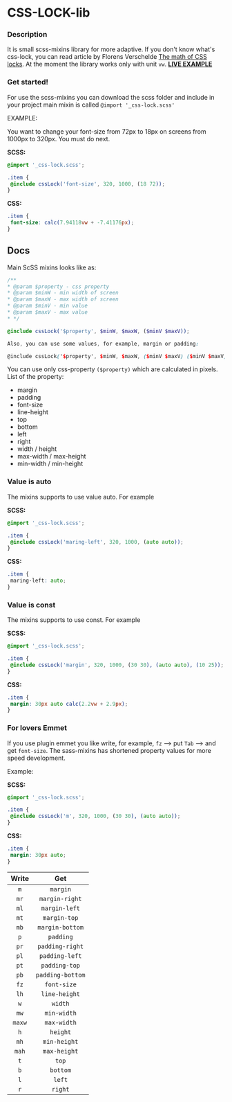# CSS-LOCK-lib

### Description

It is small scss-mixins library for more adaptive. If you don't know what's css-lock, you can read article by Florens Verschelde [The math of CSS locks](https://fvsch.com/code/css-locks/). At the moment the library works only with unit `vw`. [**LIVE EXAMPLE**](https://raydmend.github.io/css-lock/)

### Get started!

For use the scss-mixins you can download the scss folder and include in your project main mixin is called `@import '_css-lock.scss'`

EXAMPLE:

You want to change your font-size from 72px to 18px on screens from 1000px to 320px. You must do next.

**SCSS:**

```scss
@import '_css-lock.scss';

.item {
 @include cssLock('font-size', 320, 1000, (18 72));
}
```
**CSS:**

```css
.item {
 font-size: calc(7.94118vw + -7.41176px);
}
```

## Docs

Main ScSS mixins looks like as:

```scss
/**
* @param $property - css property
* @param $minW - min width of screen
* @param $maxW - max width of screen
* @param $minV - min value
* @param $maxV - max value
* */

@include cssLock('$property', $minW, $maxW, ($minV $maxV));

Also, you can use some values, for example, margin or padding:

@include cssLock('$property', $minW, $maxW, ($minV $maxV) ($minV $maxV) ($minV $maxV) ($minV $maxV));
```
You can use only css-property `($property)` which are calculated in pixels. List of the property:
* margin
* padding
* font-size
* line-height
* top
* bottom
* left
* right
* width / height
* max-width / max-height
* min-width / min-height

### Value is auto

The mixins supports to use value auto. For example

**SCSS:**

```scss
@import '_css-lock.scss';

.item {
 @include cssLock('maring-left', 320, 1000, (auto auto));
}
```
**CSS:**

```css
.item {
 maring-left: auto;
}
```

### Value is const
The mixins supports to use const. For example

**SCSS:**

```scss
@import '_css-lock.scss';

.item {
 @include cssLock('margin', 320, 1000, (30 30), (auto auto), (10 25));
}
```
**CSS:**

```css
.item {
 margin: 30px auto calc(2.2vw + 2.9px);
}
```

### For lovers Emmet

If you use plugin emmet you like write, for example, `fz` --> put `Tab` --> and get `font-size`. The sass-mixins has shortened property values for more speed development.

Example:

**SCSS:**

```scss
@import '_css-lock.scss';

.item {
 @include cssLock('m', 320, 1000, (30 30), (auto auto));
}
```
**CSS:**

```css
.item {
 margin: 30px auto;
}
```

| Write         | Get              |
| :-----------: | :-------------:  |
| `m`           | `margin`         |
| `mr`          | `margin-right`   |
| `ml`          | `margin-left`    |
| `mt`          | `margin-top`     |
| `mb`          | `margin-bottom`  |
| `p`           | `padding`        |
| `pr`          | `padding-right`  |
| `pl`          | `padding-left`   |
| `pt`          | `padding-top`    |
| `pb`          | `padding-bottom` |
| `fz`          | `font-size`      |
| `lh`          | `line-height`    |
| `w`           | `width`          |
| `mw`          | `min-width`      |
| `maxw`        | `max-width`      |
| `h`           | `height`         |
| `mh`          | `min-height`     |
| `mah`         | `max-height`     |
| `t`           | `top`            |
| `b`           | `bottom`         |
| `l`           | `left`           |
| `r`           | `right`          |
